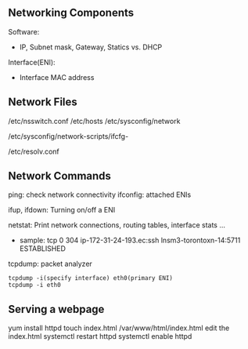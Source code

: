## Networking Components
Software:
- IP, Subnet mask, Gateway, Statics vs. DHCP

Interface(ENI):
- Interface MAC address


## Network Files
<!--  The Name Service Switch (NSS) configuration file configs how to obtain
name-service information in a range of categories, and in what
order.  Each category of information is identified by a database
name. ie. file, AD -->
/etc/nsswitch.conf 
/etc/hosts <!-- map a domain to an IP address-->
/etc/sysconfig/network 
<!-- ifcfg = interface config -->
<!-- static vs. DHCP file -->
/etc/sysconfig/network-scripts/ifcfg-<nic number> <!-- ENI config ie. eth0 -->
<!-- config DNS resolver -->
/etc/resolv.conf 

## Network Commands
ping: check network connectivity
ifconfig: attached ENIs
<!-- eth0 is the first Ethernet interface. (Additional Ethernet interfaces would be named eth1, eth2, etc.)
lo is the loopback interface. This is a special network interface that the system uses to communicate with itself. -->

<!-- ON/OFF ENI -->
ifup, ifdown: Turning on/off a ENI

netstat: Print network connections, routing tables, interface stats ...
- sample: 
tcp        0    304 ip-172-31-24-193.ec:ssh lnsm3-torontoxn-14:5711 ESTABLISHED

tcpdump: packet analyzer 

```
tcpdump -i(specify interface) eth0(primary ENI)
tcpdump -i eth0
```

## Serving a webpage
yum install httpd
touch index.html /var/www/html/index.html
edit the index.html
systemctl restart httpd
systemctl enable httpd
